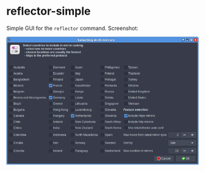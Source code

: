 # reflector-simple

Simple GUI for the `reflector` command.
Screenshot:<br>

![Screenshot](reflector-simple.png)
